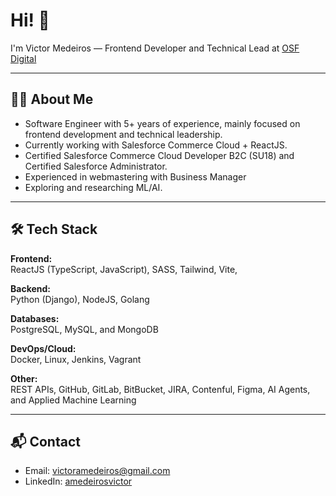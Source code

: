 # Hi! 👋

I'm Victor Medeiros — Frontend Developer and Technical Lead at [OSF Digital](https://osf.digital/)

---

## 👨‍💻 About Me

- Software Engineer with 5+ years of experience, mainly focused on frontend development and technical leadership.
- Currently working with Salesforce Commerce Cloud + ReactJS.
- Certified Salesforce Commerce Cloud Developer B2C (SU18) and Certified Salesforce Administrator.
- Experienced in webmastering with Business Manager
- Exploring and researching ML/AI.

---

## 🛠 Tech Stack

**Frontend:**  
ReactJS (TypeScript, JavaScript), SASS, Tailwind, Vite, 

**Backend:**  
Python (Django), NodeJS, Golang

**Databases:**  
PostgreSQL, MySQL, and MongoDB

**DevOps/Cloud:**  
Docker, Linux, Jenkins, Vagrant

**Other:**  
REST APIs, GitHub, GitLab, BitBucket, JIRA, Contenful, Figma, AI Agents, and Applied Machine Learning

---

## 📬 Contact

- Email: victoramedeiros@gmail.com
- LinkedIn: [amedeirosvictor](https://www.linkedin.com/in/amedeirosvictor/)
  

